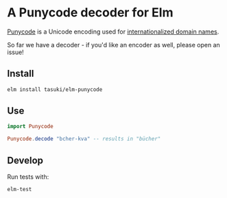 # A Punycode decoder for Elm

[Punycode](https://en.wikipedia.org/wiki/Punycode) is a Unicode encoding used for [internationalized domain names](https://en.wikipedia.org/wiki/Internationalized_domain_name).

So far we have a decoder - if you'd like an encoder as well, please open an issue!

## Install

```bash
elm install tasuki/elm-punycode
```

## Use

```elm
import Punycode

Punycode.decode "bcher-kva" -- results in "bücher"
```

## Develop

Run tests with:

```bash
elm-test
```
